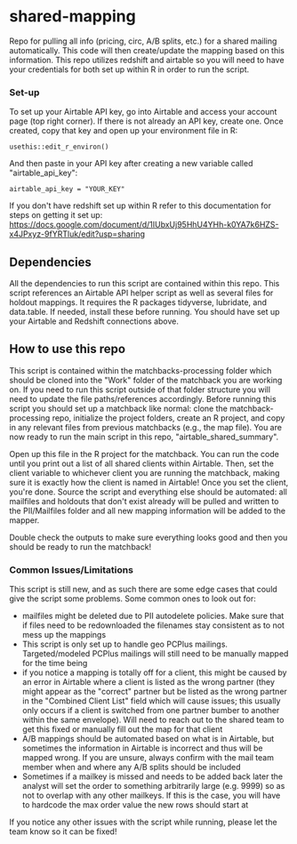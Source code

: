 # shared-mapping
Repo for pulling all info (pricing, circ, A/B splits, etc.) for a shared mailing automatically. This code will then create/update the mapping based on this information. This repo utilizes redshift and airtable so you will need to have your credentials for both set up within R in order to run the script.

### Set-up

To set up your Airtable API key, go into Airtable and access your account page (top right corner). If there is not already an API key, create one. Once created, copy that key and open up your environment file in R:

```
usethis::edit_r_environ()
```
And then paste in your API key after creating a new variable called "airtable_api_key":
```
airtable_api_key = "YOUR_KEY"
```
If you don't have redshift set up within R refer to this documentation for steps on getting it set up: https://docs.google.com/document/d/1IUbxUj95HhU4YHh-k0YA7k6HZS-x4JPxyz-9fYRTluk/edit?usp=sharing

##  Dependencies

All the dependencies to run this script are contained within this repo. This script references an Airtable API helper script as well as several files for holdout mappings. It requires the R packages tidyverse, lubridate, and data.table. If needed, install these before running. You should have set up your Airtable and Redshift connections above.

## How to use this repo

This script is contained within the matchbacks-processing folder which should be cloned into the "Work" folder of the matchback you are working on. If you need to run this script outside of that folder structure you will need to update the file paths/references accordingly. Before running this script you should set up a matchback like normal: clone the matchback-processing repo, initialize the project folders, create an R project, and copy in any relevant files from previous matchbacks (e.g., the map file). You are now ready to run the main script in this repo, "airtable_shared_summary".

Open up this file in the R project for the matchback. You can run the code until you print out a list of all shared clients within Airtable. Then, set the client variable to whichever client you are running the matchback, making sure it is exactly how the client is named in Airtable! Once you set the client, you're done. Source the script and everything else should be automated: all mailfiles and holdouts that don't exist already will be pulled and written to the PII/Mailfiles folder and all new mapping information will be added to the mapper.

Double check the outputs to make sure everything looks good and then you should be ready to run the matchback!

### Common Issues/Limitations

This script is still new, and as such there are some edge cases that could give the script some problems. Some common ones to look out for:
- mailfiles might be deleted due to PII autodelete policies. Make sure that if files need to be redownloaded the filenames stay consistent as to not mess up the mappings
- This script is only set up to handle geo PCPlus mailings. Targeted/modeled PCPlus mailings will still need to be manually mapped for the time being
- if you notice a mapping is totally off for a client, this might be caused by an error in Airtable where a client is listed as the wrong partner (they might appear as the "correct" partner but be listed as the wrong partner in the "Combined Client List" field which will cause issues; this usually only occurs if a client is switched from one partner bumber to another within the same envelope). Will need to reach out to the shared team to get this fixed or manually fill out the map for that client
- A/B mappings should be automated based on what is in Airtable, but sometimes the information in Airtable is incorrect and thus will be mapped wrong. If you are unsure, always confirm with the mail team member when and where any A/B splits should be included
- Sometimes if a mailkey is missed and needs to be added back later the analyst will set the order to something arbitrarily large (e.g. 9999) so as not to overlap with any other mailkeys. If this is the case, you will have to hardcode the max order value the new rows should start at

If you notice any other issues with the script while running, please let the team know so it can be fixed!
